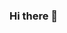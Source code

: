 ### Hi there 👋

<!--
**Viesha/Viesha** is a ✨ _special_ ✨ repository because its `README.md` (this file) appears on your GitHub profile.

Here are some ideas to get you started:

- 🔭 I’m currently working on Study project
- 🌱 I’m currently learning python
- 👯 I’m looking to collaborate on IT education  topic
- 🤔 I’m looking for help with ...
- 💬 Ask me about ...
- 📫 How to reach me: ...
- 😄 Pronouns: it
- ⚡ Fun fact: ive been involved in tax fraud
-->
